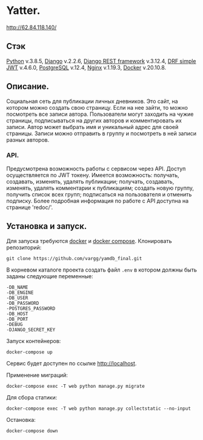 # Yatter.

http://62.84.118.140/

## Стэк
[Python](https://www.python.org/) v.3.8.5, [Django](https://www.djangoproject.com/) v.2.2.6, [Django REST framework](https://www.django-rest-framework.org/) v.3.12.4, [DRF simple JWT](https://django-rest-framework-simplejwt.readthedocs.io/en/latest/) v.4.6.0, [PostgreSQL](https://www.postgresql.org) v.12.4, [Nginx](https://nginx.org/en/docs/) v.1.19.3, [Docker](https://www.docker.com/) v.20.10.8.

## Описание.
Социальная сеть для публикации личных дневников. Это сайт, на котором можно создать свою страницу. Если на нее зайти, то можно посмотреть все записи автора. Пользователи могут заходить на чужие страницы, подписываться на других авторов и комментировать их записи. Автор может выбрать имя и уникальный адрес для своей страницы. Записи можно отправить в группу и посмотреть в ней записи разных авторов.

### API.
Предусмотрена возможность работы с сервисом через API.
Доступ осуществляется по JWT токену. Имеется возможность: получать, создавать, изменять, удалять публикации; получать, создавать, изменять, удалять комментарии к публикациям; создать новую группу, получить список всех групп; подписаться на пользователя и отменить подписку.
Более подробная информация по работе с API доступна на странице 'redoc/'.

## Установка и запуск.
Для запуска требуются [docker](https://docs.docker.com/get-docker/) и [docker compose](https://docs.docker.com/compose/install/).
Клонировать репозиторий:
```shell
git clone https://github.com/vargg/yamdb_final.git
```
В корневом каталоге проекта создать файл `.env` в котором должны быть заданы следующие переменные:
```
-DB_NAME
-DB_ENGINE
-DB_USER
-DB_PASSWORD
-POSTGRES_PASSWORD
-DB_HOST
-DB_PORT
-DEBUG
-DJANGO_SECRET_KEY
```
Запуск контейнеров:
```shell
docker-compose up
```
Сервис будет доступен по ссылке [http://localhost](http://localhost).

Применение миграций:
```shell
docker-compose exec -T web python manage.py migrate
```
Для сбора статики:
```shell
docker-compose exec -T web python manage.py collectstatic --no-input
```
Остановка:
```shell
docker-compose down
```
